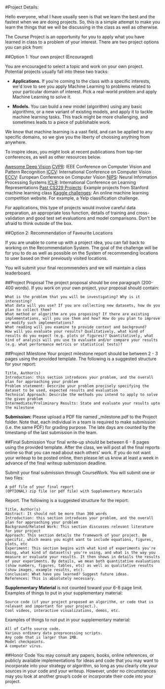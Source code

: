 #Project Details:

Hello everyone, what I have usually seen is that we learn the best and the fastest when we are doing projects. So, this is a simple attempt to make you learn the things that we will be discussing in the class as well as otherwise.

The Course Project is an opportunity for you to apply what you have learned in class to a problem of your interest. There are two project options you can pick from:

##Option 1: Your own project (Encouraged)

You are encouraged to select a topic and work on your own project. Potential projects usually fall into these two tracks:

* <strong>Applications.</strong> If you're coming to the class with a specific interests, we'd love to see you apply Machine Learning to problems related to your particular domain of interest. Pick a real-world problem and apply Machine Learning to solve it. 

* <strong>Models.</strong> You can build a new model (algorithm) using any basic algorithms, or a new variant of existing models, and apply it to tackle machine learning tasks. This track might be more challenging, and sometimes leads to a piece of publishable work.

We know that machine learning is a vast field, and can be applied to any specific domains, so we give you the liberty of choosing anything from anywhere.

To inspire ideas, you might look at recent publications from top-tier conferences, as well as other resources below.

  [Awesome Deep Vision](https://github.com/kjw0612/awesome-deep-vision)
  [CVPR](http://www.pamitc.org/cvpr14/accepted_papers.php): IEEE Conference on Computer Vision and Pattern Recognition
  [ICCV](http://www.cvpapers.com/iccv2013.html): International Conference on Computer Vision
  [ECCV](http://eccv2014.org/accepted-papers/): European Conference on Computer Vision
  [NIPS](http://nips.cc/Conferences/2014/Program/accepted-papers.php): Neural Information Processing Systems
  [ICLR](http://openreview.net/venue/iclr2014): International Conference on Learning Representations
  [Past CS229 Projects](http://cs229.stanford.edu/projects2013.html): Example projects from Stanford machine learning class
  [Kaggle challenges](http://www.kaggle.com/): An online machine learning competition website. For example, a Yelp classification challenge.

For applications, this type of projects would involve careful data preparation, an appropriate loss function, details of training and cross-validation and good test set evaluations and model comparisons. Don't be afraid to think outside of the box.

##Option 2: Recommendation of Favourite Locations

If you are unable to come up with a project idea, you can fall back to working on the Recommendation System. The goal of the challenge will be for you to do as well as possible on the System of recommending locations to user based on their previously visited locations.

You will submit your final recommenders and we will maintain a class leaderboard.

##Project Proposal
The project proposal should be one paragraph (200-400 words). If you work on your own project, your proposal should contain:

    What is the problem that you will be investigating? Why is it interesting?
    What data will you use? If you are collecting new datasets, how do you plan to collect them?
    What method or algorithm are you proposing? If there are existing implementations, will you use them and how? How do you plan to improve or modify such implementations?
    What reading will you examine to provide context and background?
    How will you evaluate your results? Qualitatively, what kind of results do you expect (e.g. plots or figures)? Quantitatively, what kind of analysis will you use to evaluate and/or compare your results (e.g. what performance metrics or statistical tests)?

##Project Milestone
Your project milestone report should be between 2 - 3 pages using the provided template. The following is a suggested structure for your report:

    Title, Author(s)
    Introduction: this section introduces your problem, and the overall plan for approaching your problem
    Problem statement: Describe your problem precisely specifying the dataset to be used, expected results and evaluation
    Technical Approach: Describe the methods you intend to apply to solve the given problem
    Intermediate/Preliminary Results: State and evaluate your results upto the milestone

<strong>Submission:</strong> Please upload a PDF file named <your name>_milestone.pdf to the Project folder. Note that, each individual in a team is required to make submission (i.e. the same PDF) for grading purpose. The late days are counted by the timestamp of the last submission in the team.

##Final Submission
Your final write-up should be between 6 - 8 pages using the provided template. After the class, we will post all the final reports online so that you can read about each others' work. If you do not want your writeup to be posted online, then please let us know at least a week in advance of the final writeup submission deadline.

Submit your final submission through CourseWork. You will submit one or two files:

    A pdf file of your final report
    (OPTIONAL) zip file (or pdf file) with Supplementary Materials


Report. The following is a suggested structure for the report:

    Title, Author(s)
    Abstract: It should not be more than 300 words
    Introduction: this section introduces your problem, and the overall plan for approaching your problem
    Background/Related Work: This section discusses relevant literature for your project
    Approach: This section details the framework of your project. Be specific, which means you might want to include equations, figures, plots, etc
    Experiment: This section begins with what kind of experiments you're doing, what kind of dataset(s) you're using, and what is the way you measure or evaluate your results. It then shows in details the results of your experiments. By details, we mean both quantitative evaluations (show numbers, figures, tables, etc) as well as qualitative results (show images, example results, etc).
    Conclusion: What have you learned? Suggest future ideas.
    References: This is absolutely necessary.

<strong>Supplementary Material</strong> is not counted toward your 6-8 page limit.
Examples of things to put in your supplementary material:

    Source code (if your project proposed an algorithm, or code that is relevant and important for your project.).
    Cool videos, interactive visualizations, demos, etc.

Examples of things to not put in your supplementary material:

    All of Caffe source code.
    Various ordinary data preprocessing scripts.
    Any code that is larger than 1MB.
    Model checkpoints.
    A computer virus.

##Honor Code
You may consult any papers, books, online references, or publicly available implementations for ideas and code that you may want to incorporate into your strategy or algorithm, so long as you clearly cite your sources in your code and your writeup. However, under no circumstances may you look at another group’s code or incorporate their code into your project. 
